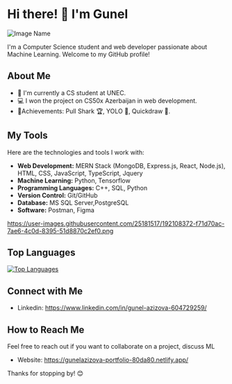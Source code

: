 # Hi there! 👋 I'm Gunel

![Image Name](https://thumb.ac-illust.com/55/5535b5c7b424719fd919469f2d7c55f9_t.jpeg?)


I'm a Computer Science student and web developer passionate about Machine Learning. Welcome to my GitHub profile!

## About Me

- 🌱 I'm currently a CS student at UNEC.
- 💻 I won the project on CS50x Azerbaijan in web development.
- 🚀Achievements: Pull Shark 🏆, YOLO 🚀, Quickdraw 🎨.

## My Tools

Here are the technologies and tools I work with:

- **Web Development:** MERN Stack (MongoDB, Express.js, React, Node.js), HTML, CSS, JavaScript, TypeScript, Jquery
- **Machine Learning:** Python, Tensorflow
- **Programming Languages:** C++, SQL, Python
- **Version Control:** Git/GitHub
- **Database:** MS SQL Server,PostgreSQL
- **Software:** Postman, Figma

https://user-images.githubusercontent.com/25181517/192108372-f71d70ac-7ae6-4c0d-8395-51d8870c2ef0.png

## Top Languages

[![Top Languages](https://github-readme-stats.vercel.app/api/top-langs/?username=LittleSmile05&layout=compact)](https://github.com/LittleSmile05)


## Connect with Me

- Linkedin: https://www.linkedin.com/in/gunel-azizova-604729259/

## How to Reach Me

Feel free to reach out if you want to collaborate on a project, discuss ML

- Website: https://gunelazizova-portfolio-80da80.netlify.app/

Thanks for stopping by! 😊
